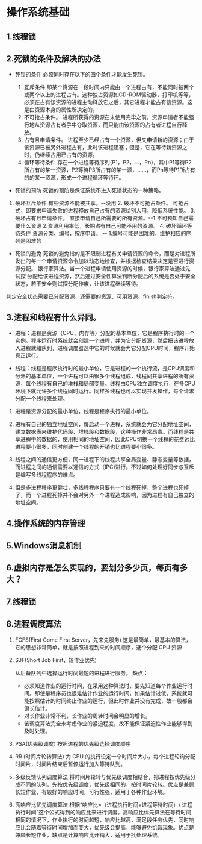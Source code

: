 # 操作系统基础

## 1.线程锁

## 2.死锁的条件及解决的办法

- 死锁的条件
    必须同时存在以下的四个条件才能发生死锁。

    1. 互斥条件
    即某个资源在一段时间内只能由一个进程占有，不能同时被两个或两个以上的进程占有。这种独占资源如CD-ROM驱动器，打印机等等，必须在占有该资源的进程主动释放它之后，其它进程才能占有该资源。这是由资源本身的属性所决定的。
    2. 不可抢占条件。
    进程所获得的资源在未使用完毕之前，资源申请者不能强行地从资源占有者手中夺取资源，而只能由该资源的占有者进程自行释放。
    3. 占有且申请条件。
    进程至少已经占有一个资源，但又申请新的资源；由于该资源已被另外进程占有，此时该进程阻塞；但是，它在等待新资源之时，仍继续占用已占有的资源。
    4. 循环等待条件
    存在一个进程等待序列{P1，P2，...，Pn}，其中P1等待P2所占有的某一资源，P2等待P3所占有的某一源，......，而Pn等待P1所占有的的某一资源，形成一个进程循环等待环。

- 死锁的预防
死锁的预防是保证系统不进入死锁状态的一种策略。

1. 破坏互斥条件
    有些资源不能被共享。--没用
    2. 破坏不可抢占条件。
    可抢占式，即要求申请失败的进程释放自己占有的资源给别人用，降低系统性能。
    3. 破坏占有且申请条件。
    直接申请自己所需要的所有资源。--1.不可预知自己需要什么资源  2.资源利用率低，长期占有自己可能不用的资源。
    4. 破坏循环等待条件
    资源分类、编号，按序申请。 --·1.编号可能是困难的，维护相应的序列是困难的

- 死锁的避免
死锁的避免指的是不限制进程有关申请资源的命令，而是对进程所发出的每一个申请资源命令加以动态地检查，并根据检查结果决定是否进行资源分配。
银行家算法。当一个进程申请使用资源的时候，银行家算法通过先 试探 分配给该进程资源，然后通过安全性算法判断分配后的系统是否处于安全状态，若不安全则试探分配作废，让该进程继续等待。

判定安全状态需要已分配资源、还需要的资源、可用资源、finish判定符。

## 3.进程和线程有什么异同。

- 进程：进程是资源（CPU、内存等）分配的基本单位，它是程序执行时的一个实例。程序运行时系统就会创建一个进程，并为它分配资源，然后把该进程放入进程就绪队列，进程调度器选中它的时候就会为它分配CPU时间，程序开始真正运行。

- 线程：线程是程序执行时的最小单位，它是进程的一个执行流，是CPU调度和分派的基本单位，一个进程可以由很多个线程组成，线程间共享进程的所有资源，每个线程有自己的堆栈和局部变量。线程由CPU独立调度执行，在多CPU环境下就允许多个线程同时运行。同样多线程也可以实现并发操作，每个请求分配一个线程来处理。

1. 进程是资源分配的最小单位，线程是程序执行的最小单位。

2. 进程有自己的独立地址空间，每启动一个进程，系统就会为它分配地址空间，建立数据表来维护代码段、堆栈段和数据段，这种操作非常昂贵。而线程是共享进程中的数据的，使用相同的地址空间，因此CPU切换一个线程的花费远比进程要小很多，同时创建一个线程的开销也比进程要小很多。

3. 线程之间的通信更方便，同一进程下的线程共享全局变量、静态变量等数据，而进程之间的通信需要以通信的方式（IPC)进行。不过如何处理好同步与互斥是编写多线程程序的难点。

4. 但是多进程程序更健壮，多线程程序只要有一个线程死掉，整个进程也死掉了，而一个进程死掉并不会对另外一个进程造成影响，因为进程有自己独立的地址空间。

## 4.操作系统的内存管理

## 5.Windows消息机制

## 6.虚拟内存是怎么实现的，要划分多少页，每页有多大？

## 7.线程锁

## 8.进程调度算法

1. FCFS(First Come First Server，先来先服务)
    这是最简单，最基本的算法，它的思想非常简单，就是按照进程到来的时间顺序，逐个分配 CPU 资源 
2. SJF(Short Job First，短作业优先)

    从后备队列中选择运行时间最短的进程进行服务。
    缺点：
    - 必须知道作业的运行时间，在采用这种算法时，要先知道每个作业运行时间。即使是程序员也很难估计作业的运行时间，如果估计过低，系统就可能按照估计的时间终止作业的运行，但此时作业并没有完成，故一般都会偏长估计。
    - 对长作业非常不利，长作业的周转时间会明显的增长。
    - 该调度算法完全未考虑作业的紧迫程度，故不能保证紧迫性作业能够得到及时处理。
3. PSA(优先级调度)
    按照进程的优先级选择调度顺序
4. RR (时间片轮转算法)
    为 CPU 的执行设定一个时间片大小，每个进程轮询分配时间片，时间片结束后暂停运行加入等待队列。
5. 多级反馈队列调度算法
    将时间片轮转与优先级调度相结合，把进程按优先级分成不同的队列，先按优先级调度，优先级相同的，按时间片轮转。优点是兼顾长短作业，有较好的响应时间，可行性强，适用于各种作业环境。
6. 高响应比优先调度算法
    根据“响应比=（进程执行时间+进程等待时间）/ 进程执行时间”这个公式得到的响应比来进行调度。高响应比优先算法在等待时间相同的情况下，作业执行的时间越短，响应比越高，满足段任务优先，同时响应比会随着等待时间增加而变大，优先级会提高，能够避免饥饿现象。优点是兼顾长短作业，缺点是计算响应比开销大，适用于批处理系统。
